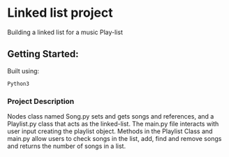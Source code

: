 # Linked list project

Building a linked list for a music Play-list

## Getting Started:

Built using:
```
Python3
```

### Project Description

Nodes class named Song.py sets and gets songs and references, and a Playlist.py class that acts as the linked-list. The main.py file interacts with user input creating the playlist object. Methods in the Playlist Class and main.py allow users to check songs in the list, add, find and remove songs and returns the number of songs in a list. 

